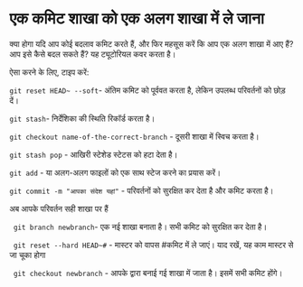 # एक कमिट शाखा को एक अलग शाखा में ले जाना
क्या होगा यदि आप कोई बदलाव कमिट करते हैं, और फिर महसूस करें कि आप एक अलग शाखा में आए हैं?
आप इसे कैसे बदल सकते हैं? यह ट्यूटोरियल कवर करता है।
<!-- What to do if you posted a commit but later realize that it is in another branch? This tutorial will help you out.>

## सबसे मौजूदा काम को मौजूदा शाखा में ले जाना 
<!-- The most important work is to take it to the master branch-->

ऐसा करने के लिए, टाइप करें: 
<!-- To do this, type:-->

``` git reset HEAD~ --soft ```- अंतिम कमिट को पूर्ववत करता है, लेकिन उपलब्ध परिवर्तनों को छोड़ दें। 
<!-- ``` git reset HEAD~ --soft ``` The last commit is changed while the others remain unchanged.-->
``` git stash ```- निर्देशिका की स्थिति रिकॉर्ड करता है। 
<!-- ``` git stash ```Records the location of the user-->

``` git checkout name-of-the-correct-branch ``` - दूसरी शाखा में स्विच करता है। 
<!--``` git checkout name-of-the-correct-branch ``` Switches to the other branch-->
``` git stash pop ``` - आखिरी स्टेशेड स्टेटस को हटा देता है। 
<!-- ``` git stash pop ```The last status is updated-->
``` git add ``` - या अलग-अलग फाइलों को एक साथ स्टेज करने का प्रयास करें।
<!-- ``` git add ``` Different files are stacked together-->
``` git commit -m "आपका संदेश यहां" ``` - परिवर्तनों को सुरक्षित कर देता है और कमिट करता है।
<!-- ``` git commit -m ``` Updates the changes and keep it secured-->

अब आपके परिवर्तन सही शाखा पर हैं
<!-- Now your changes are made on the desired branch>

### सबसे पुराना काम एक नई शाखा में ले जाना
<!-- To bring bring an old commit to a new branch>

ऐसा करने के लिए, टाइप करें:
<!-- To do this, type:-->
``` git branch newbranch```- एक नई शाखा बनाता है। सभी कमिट को सुरक्षित कर देता है।
<!-- ``` git branch newbranch``` Creates a new branch and stores the commit-->
``` git reset --hard HEAD~#``` - मास्टर को वापस #कमिट में ले जाएं। याद रखें, यह काम मास्टर से जा चूका होगा
<!-- git reset --hard HEAD~#``` Resets the master  branch-->
``` git checkout newbranch``` - आपके द्वारा बनाई गई शाखा में जाता है। इसमें सभी कमिट होंगे।
<!-- git checkout newbranch``` Enters the new_branch where all your commits are securely stored>

याद रखें: कोई भी बदलाव कमिट नहीं किया गया तो खो जाएगा।
<!-- please remember that not saving changes in a commit will make the commit remain unchanged-->

